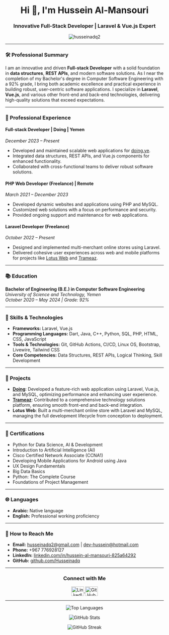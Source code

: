 <h1 align="center">Hi 👋, I'm Hussein Al-Mansouri</h1>
<h3 align="center">Innovative Full-Stack Developer | Laravel & Vue.js Expert</h3>

<p align="center">
  <img src="https://komarev.com/ghpvc/?username=husseinadq2&label=Profile%20views&color=0e75b6&style=flat" alt="husseinadq2" />
</p>

---

### 🛠 Professional Summary
I am an innovative and driven **Full-stack Developer** with a solid foundation in **data structures**, **REST APIs**, and modern software solutions. As I near the completion of my Bachelor's degree in Computer Software Engineering with a 92% grade, I bring both academic excellence and practical experience in building robust, user-centric software applications. I specialize in **Laravel**, **Vue.js**, and various other front-end and back-end technologies, delivering high-quality solutions that exceed expectations.

---

### 💼 Professional Experience

#### Full-stack Developer | Doing | Yemen
*December 2023 – Present*  
- Developed and maintained scalable web applications for [doing.ye](https://doing.ye).
- Integrated data structures, REST APIs, and Vue.js components for enhanced functionality.
- Collaborated with cross-functional teams to deliver robust software solutions.

#### PHP Web Developer (Freelance) | Remote
*March 2021 – December 2023*  
- Developed dynamic websites and applications using PHP and MySQL.
- Customized web solutions with a focus on performance and security.
- Provided ongoing support and maintenance for web applications.

#### Laravel Developer (Freelance)
*October 2022 – Present*  
- Designed and implemented multi-merchant online stores using Laravel.
- Delivered cohesive user experiences across web and mobile platforms for projects like [Lotus Web](#) and [Trameaz](https://trameaz.com).

---

### 📚 Education
**Bachelor of Engineering (B.E.) in Computer Software Engineering**  
*University of Science and Technology, Yemen*  
*October 2020 – May 2024 | Grade: 92%*

---

### 🔧 Skills & Technologies
- **Frameworks:** Laravel, Vue.js
- **Programming Languages:** Dart, Java, C++, Python, SQL, PHP, HTML, CSS, JavaScript
- **Tools & Technologies:** Git, GitHub Actions, CI/CD, Linux OS, Bootstrap, Livewire, Tailwind CSS
- **Core Competencies:** Data Structures, REST APIs, Logical Thinking, Skill Development

---

### 📁 Projects
- **[Doing](https://doing.ye)**: Developed a feature-rich web application using Laravel, Vue.js, and MySQL, optimizing performance and enhancing user experience.
- **[Trameaz](https://trameaz.com)**: Contributed to a comprehensive technology solutions platform, ensuring smooth front-end and back-end integration.
- **Lotus Web**: Built a multi-merchant online store with Laravel and MySQL, managing the full development lifecycle from conception to deployment.

---

### 🏅 Certifications
- Python for Data Science, AI & Development
- Introduction to Artificial Intelligence (AI)
- Cisco Certified Network Associate (CCNA1)
- Developing Mobile Applications for Android using Java
- UX Design Fundamentals
- Big Data Basics
- Python: The Complete Course
- Foundations of Project Management

---

### 🌐 Languages
- **Arabic:** Native language  
- **English:** Professional working proficiency

---

### 🎯 How to Reach Me
- **Email:** husseinadq2@gmail.com | dev-hussein@hotmail.com
- **Phone:** +967 776928127
- **LinkedIn:** [linkedin.com/in/hussein-al-mansouri-825a64292](https://www.linkedin.com/in/hussein-al-mansouri-825a64292)
- **GitHub:** [github.com/Husseinadq](https://github.com/Husseinadq)

---

<h3 align="center">Connect with Me</h3>
<p align="center">
  <a href="https://www.linkedin.com/in/hussein-al-mansouri-825a64292/" target="blank">
    <img align="center" src="https://raw.githubusercontent.com/rahuldkjain/github-profile-readme-generator/master/src/images/icons/Social/linked-in-alt.svg" alt="LinkedIn" height="30" width="40" />
  </a>
  <a href="https://github.com/Husseinadq" target="blank">
    <img align="center" src="https://raw.githubusercontent.com/rahuldkjain/github-profile-readme-generator/master/src/images/icons/Social/github-alt.svg" alt="GitHub" height="30" width="40" />
  </a>
</p>

---

<p align="center">
  <img align="center" src="https://github-readme-stats.vercel.app/api/top-langs?username=husseinadq&show_icons=true&locale=en&layout=compact" alt="Top Languages" />
</p>

<p align="center">
  <img align="center" src="https://github-readme-stats.vercel.app/api?username=husseinadq&show_icons=true&locale=en" alt="GitHub Stats" />
</p>

<p align="center">
  <img align="center" src="https://github-readme-streak-stats.herokuapp.com/?user=husseinadq2&" alt="GitHub Streak" />
</p>
